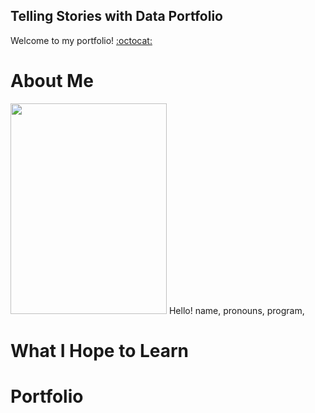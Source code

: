 ## Telling Stories with Data Portfolio
Welcome to my portfolio! [:octocat:](https://github.com/ruthwang23/TSWDPortfolio/blob/master/octocatHaiku.md)

# About Me
<img src="https://github.com/ruthwang23/TSWDPortfolio/blob/master/MVIMG_20191020_181937.png" width="250" height="337"> 
Hello!
name, pronouns, program, 

# What I Hope to Learn

# Portfolio
